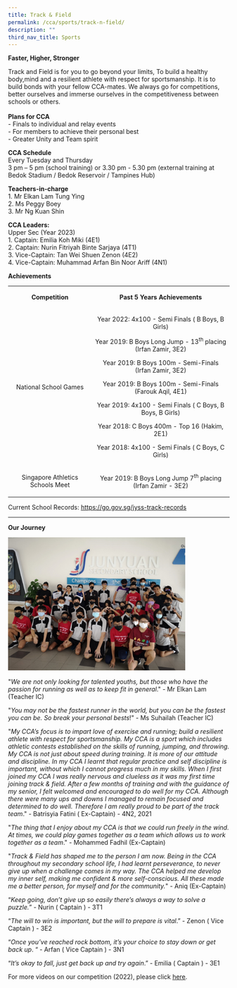 ```yaml
---
title: Track & Field
permalink: /cca/sports/track-n-field/
description: ""
third_nav_title: Sports
---
```

<p><strong>Faster, Higher, Stronger</strong></p>
<p>Track and Field is for you to go beyond your limits, To build a healthy body,mind and a resilient athlete with respect for sportsmanship. It is to build bonds with your fellow CCA-mates. We always go for competitions, better ourselves and immerse ourselves in the competitiveness between schools or others.<br /><br /><strong>Plans for CCA<br /></strong>- Finals to individual and relay events<br />- For members to achieve their personal best<br />- Greater Unity and Team spirit</p>
<p><strong>CCA Schedule<br /></strong>Every Tuesday and Thursday<br />3 pm &ndash; 5 pm (school training) or 3.30 pm - 5.30 pm (external training at Bedok Stadium / Bedok Reservoir / Tampines Hub)</p>
<p><strong>Teachers-in-charge<br /></strong>1. Mr Elkan Lam Tung Ying<br />2. Ms Peggy Boey<br />3. Mr Ng Kuan Shin</p>
<p><strong>CCA Leaders:<br /></strong>Upper Sec (Year 2023)<br />1. Captain: Emilia Koh Miki (4E1)<br />2. Captain: Nurin Fitriyah Binte Sarjaya (4T1)<br />3. Vice-Captain: Tan Wei Shuen Zenon (4E2)<br />4. Vice-Captain: Muhammad Arfan Bin Noor Ariff (4N1)</p>
<p><strong>Achievements</strong></p>
<table>
<tbody>
<tr>
<td style="text-align: center;" width="216">
<p><strong>Competition</strong></p>
</td>
<td style="text-align: center;" width="386">
<p><strong>Past 5 Years Achievements</strong></p>
</td>
</tr>
<tr>
<td style="text-align: center;" width="216">
<p>National School Games</p>
</td>
<td style="text-align: center;" width="386">
<p>Year 2022: 4x100 - Semi Finals ( B Boys, B Girls)</p>
<p>Year 2019: B Boys Long Jump - 13<sup>th</sup>&nbsp;placing (Irfan Zamir, 3E2)</p>
<p>Year 2019: B Boys 100m - Semi-Finals (Irfan Zamir, 3E2)</p>
<p>Year 2019: B Boys 100m - Semi-Finals (Farouk Aqil, 4E1)</p>
<p>Year 2019: 4x100 - Semi Finals ( C Boys, B Boys, B Girls)</p>
<p>Year 2018: C Boys 400m - Top 16 (Hakim, 2E1)</p>
<p>Year 2018: 4x100 - Semi Finals ( C Boys, C Girls)</p>
</td>
</tr>
<tr>
<td style="text-align: center;" width="216">
<p>Singapore Athletics Schools Meet</p>
</td>
<td style="text-align: center;" width="386">
<p>Year 2019: B Boys Long Jump 7<sup>th</sup>&nbsp;placing (Irfan Zamir - 3E2)</p>
</td>
</tr>
</tbody>
</table>
<p>Current School Records:&nbsp;<a href="https://go.gov.sg/jyss-track-records"><u>https://go.gov.sg/jyss-track-records</u></a></p>
<hr>
<p><strong>Our Journey</strong></p>
<img style="width: 80%;" src="/images/tnf.jpg" />
<p>"<em>We are not only looking for talented youths, but those who have the passion for running as well as to keep fit in general</em>." - Mr Elkan Lam (Teacher IC)</p>
<p>"<em>You may not be the fastest runner in the world, but you can be the fastest you can be. So break your personal bests</em>!" - Ms Suhailah (Teacher IC)</p>
<p>"<em>My CCA&rsquo;s focus is to impart love of exercise and running; build a resilient athlete with respect for sportsmanship. My CCA is a sport which includes athletic contests established on the skills of running, jumping, and throwing. My CCA is not just about speed during training. It is more of our attitude and discipline. In my CCA I learnt that regular practice and self discipline is important, without which I cannot progress much in my skills. When I first joined my CCA I was really nervous and clueless as it was my first time joining track &amp; field. After a few months of training and with the guidance of my senior, I felt welcomed and encouraged to do well for my CCA. Although there were many ups and downs I managed to remain focused and determined to do well. Therefore I am really proud to be part of the track team</em>." - Batrisyia Fatini ( Ex-Captain) - 4N2, 2021</p>
<p>"<em>The thing that I enjoy about my CCA is that we could run freely in the wind. At times, we could play games together as a team which allows us to work together as a team</em>." - Mohammed Fadhil (Ex-Captain)</p>
<p>"<em>Track &amp; Field has shaped me to the person I am now. Being in the CCA throughout my secondary school life, I had learnt perseverance, to never give up when a challenge comes in my way. The CCA helped me develop my inner self, making me confident &amp; more self-conscious. All these made me a better person, for myself and for the community.</em>" - Aniq (Ex-Captain)</p>
<p>&ldquo;<em>Keep going, don&rsquo;t give up so easily there&rsquo;s always a way to solve a puzzle.</em>&rdquo; - Nurin ( Captain ) - 3T1</p>
<p>&ldquo;<em>The will to win is important, but the will to prepare is vital</em>.&rdquo; - Zenon ( Vice Captain ) - 3E2</p>
<p>&ldquo;<em>Once you&rsquo;ve reached rock bottom, it&rsquo;s your choice to stay down or get back up</em>. &ldquo; - Arfan ( Vice Captain ) - 3N1</p>
<p>&ldquo;<em>It&rsquo;s okay to fall, just get back up and try again</em>.&rdquo; - Emilia ( Captain ) - 3E1</p>
<p>For more videos on our competition (2022), please click&nbsp;<a href="https://drive.google.com/drive/folders/1hSvi9YlfpxUihkOhPYX-CmD39z7SWuZq" target="_blank" rel="noopener"><u>here</u></a>.</p>